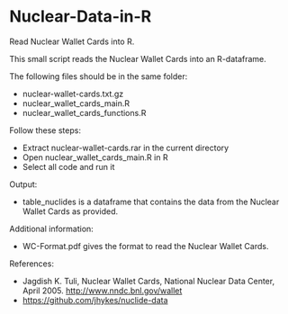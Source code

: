 # Nuclear-Data-in-R
Read Nuclear Wallet Cards into R.

This small script reads the Nuclear Wallet Cards into an R-dataframe.

The following files should be in the same folder:
- nuclear-wallet-cards.txt.gz
- nuclear_wallet_cards_main.R
- nuclear_wallet_cards_functions.R

Follow these steps:
- Extract nuclear-wallet-cards.rar in the current directory
- Open nuclear_wallet_cards_main.R in R
- Select all code and run it

Output:
- table_nuclides is a dataframe that contains the data from the Nuclear Wallet Cards as provided.

Additional information:
- WC-Format.pdf gives the format to read the Nuclear Wallet Cards.

References:
- Jagdish K. Tuli, Nuclear Wallet Cards, National Nuclear Data Center, April 2005. http://www.nndc.bnl.gov/wallet
- https://github.com/jhykes/nuclide-data
